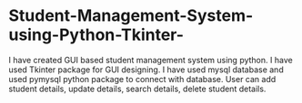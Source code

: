 # Student-Management-System-using-Python-Tkinter-
I have created GUI based student management system using python. I have used Tkinter package for GUI designing. I have used mysql database and used pymysql python package to connect with database. User can add student details, update details, search details, delete student details.
